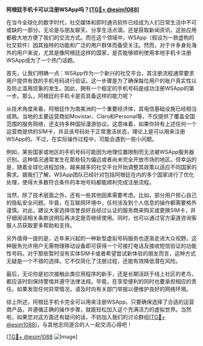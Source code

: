 **阿根廷手机卡可以注册WSApp吗？[[TG💪+ @esim1088](https://t.me/s/esim1088)]**

在当今全球化的数字时代，社交媒体和即时通讯软件已经成为人们日常生活中不可或缺的一部分。无论是与朋友聊天、分享生活点滴，还是获取新闻资讯，这些应用都极大地方便了我们的交流方式。而在这个领域中，WSApp（假设为一款虚构的社交软件）因其独特的功能和广泛的用户群体而备受关注。然而，对于许多身处海外的用户来说，尤其是像阿根廷这样的国家，是否能够顺利使用本地手机卡注册WSApp成为了一个热门话题。

首先，让我们明确一点：WSApp作为一个新兴的社交平台，其注册流程通常要求用户提供有效的手机号码进行验证。这一步骤是为了确保每位用户的账户真实性以及防止滥用现象的发生。因此，拥有一个稳定的手机号码是成功注册WSApp的第一步。那么，阿根廷的手机卡是否具备这样的能力呢？

从技术角度来看，阿根廷作为南美洲的一个重要经济体，其电信基础设施已经相当成熟。当地的主要运营商如Movistar、Claro和Personal等，不仅提供了覆盖全国范围的服务网络，还支持多种国际漫游协议。这意味着，如果你持有上述任何一个运营商提供的SIM卡，并且该号码处于正常激活状态，理论上是可以用来注册WSApp的。不过，在实际操作过程中，可能会遇到一些小问题。

例如，某些国家或地区的手机号码可能因为地理位置限制而无法被WSApp服务器识别。这种情况通常发生在那些较为偏远或者尚未完全开放市场的地区。但幸运的是，随着全球化进程加快，越来越多的社交平台开始调整其政策以适应不同国家的需求。据我们了解，WSApp团队已经针对包括阿根廷在内的多个国家进行了优化处理，使得大多数符合条件的本地号码都能顺利完成注册流程。

当然，除了技术层面之外，还有一些其他因素需要考虑。比如，部分用户担心自己的隐私安全问题。毕竟，在互联网环境中，任何涉及到个人信息的操作都需要格外谨慎。对此，建议大家选择信誉良好且经过认证的服务商来购买或更换SIM卡，并仔细阅读相关条款说明后再决定是否继续使用。同时，也可以通过官方渠道咨询客服人员获取更多帮助和支持。

另外值得一提的是，近年来兴起的一种新型虚拟号码服务也逐渐走进大众视野。这种服务允许用户无需物理移动设备即可获得一个可接打电话及接收短信验证的功能性号码。对于那些暂时没有实体SIM卡或者希望尝试新体验的朋友而言，这种方式无疑是一个不错的选择。它不仅简化了注册过程，还能有效降低潜在风险。

最后，无论你是初次接触此类应用程序的新手，还是长期活跃于线上社区的老鸟，都应该时刻保持警惕并遵守法律法规。毕竟，在享受便利的同时也要承担相应的责任。如果发现任何异常情况，请及时向有关部门举报以便维护良好的网络环境。

综上所述，阿根廷手机卡完全可以用来注册WSApp。只要确保选择了合适的运营商产品，并遵循正确的操作步骤，就能轻松加入这个充满活力的虚拟世界。当然啦，如果您对这方面还有疑问的话，不妨加入我们的讨论群组[[TG💪+ @esim1088](https://t.me/s/esim1088)]，与其他志同道合的人一起交流心得吧！

[[TG💪+ @esim1088](https://t.me/s/esim1088) ![Image](https://i.postimg.cc/4NQfJmqS/Snipaste-2025-05-13-00-14-12.png)]